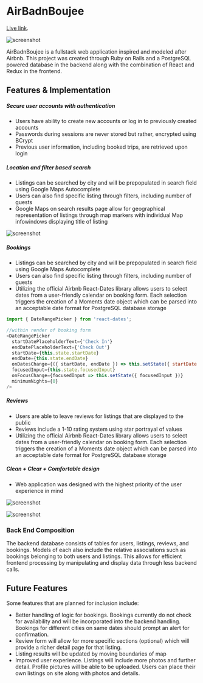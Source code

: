 # AirBadnBoujee

[Live link][AirBadnBoujee].

[AirBadnBoujee]: http://www.airbadnboujee.com/#/

![screenshot](http://res.cloudinary.com/ac31624/image/upload/v1495837374/home_page_ffbyjh.png)

AirBadnBoujee is a fullstack web application inspired and modeled after Airbnb. This project was created through Ruby on Rails and a PostgreSQL powered database in the backend along with the combination of React and Redux in the frontend.

## Features & Implementation

##### Secure user accounts with authentication
* Users have ability to create new accounts or log in to previously created accounts
* Passwords during sessions are never stored but rather, encrypted using BCrypt
* Previous user information, including booked trips, are retrieved upon login


##### Location and filter based search
* Listings can be searched by city and will be prepopulated in search field using Google Maps Autocomplete
* Users can also find specific listing through filters, including number of guests
* Google Maps on search results page allow for geographical representation of listings through map markers with individual Map infowindows displaying title of listing

![screenshot](http://res.cloudinary.com/ac31624/image/upload/v1495837798/Screen_Shot_2017-05-26_at_3.29.19_PM_jq9eyu.png)


##### Bookings  
* Listings can be searched by city and will be prepopulated in search field using Google Maps Autocomplete
* Users can also find specific listing through filters, including number of guests
* Utilizing the official Airbnb React-Dates library allows users to select dates from a user-friendly calendar on booking form. Each selection triggers the creation of a Moments date object which can be parsed into an acceptable date format for PostgreSQL database storage

```javascript
import { DateRangePicker } from 'react-dates';

//within render of booking form
<DateRangePicker
  startDatePlaceholderText={'Check In'}
  endDatePlaceholderText={'Check Out'}
  startDate={this.state.startDate}
  endDate={this.state.endDate}
  onDatesChange={({ startDate, endDate }) => this.setState({ startDate: startDate, endDate: endDate, errors: null })}
  focusedInput={this.state.focusedInput}
  onFocusChange={focusedInput => this.setState({ focusedInput })}
  minimumNights={0}
/>
```

##### Reviews
* Users are able to leave reviews for listings that are displayed to the public
* Reviews include a 1-10 rating system using star portrayal of values
* Utilizing the official Airbnb React-Dates library allows users to select dates from a user-friendly calendar on booking form. Each selection triggers the creation of a Moments date object which can be parsed into an acceptable date format for PostgreSQL database storage


##### Clean + Clear + Comfortable design
* Web application was designed with the highest priority of the user experience in mind

![screenshot](http://res.cloudinary.com/ac31624/image/upload/v1495838292/Screen_Shot_2017-05-26_at_3.37.36_PM_p1vk9n.png)

![screenshot](http://res.cloudinary.com/ac31624/image/upload/v1495838934/Screen_Shot_2017-05-26_at_3.48.31_PM_kavdgy.png)


### Back End Composition

The backend database consists of tables for users, listings, reviews, and bookings. Models of each also include the relative associations such as bookings belonging to both users and listings. This allows for efficient frontend processing by manipulating and display data through less backend calls.


## Future Features

Some features that are planned for inclusion include:

 * Better handling of logic for bookings. Bookings currently do not check for availability and will be incorporated into the backend handling. Bookings for different cities on same dates should prompt an alert for confirmation.
 * Review form will allow for more specific sections (optional) which will provide a richer detail page for that listing.
 * Listing results will be updated by moving boundaries of map
 * Improved user experience. Listings will include more photos and further detail. Profile pictures will be able to be uploaded. Users can place their own listings on site along with photos and details.
